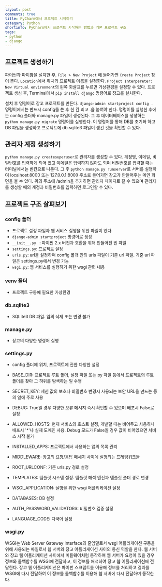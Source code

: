 ```yaml
---
layout: post
comments: true
title: PyCharm에서 프로젝트 시작하기
category: Python
shortinfo: PyCharm에서 프로젝트 시작하는 방법과 기본 프로젝트 구조
tags:
- python
- django
---
```



## 프로젝트 생성하기

파이썬과 파이참을 설치한 후,  `File > New Project` 에 들어가면 `Create Project` 창이 뜬다. `Location`에서 위치와 프로젝트 이름을 설정한다. `Project Interpereter: New Virtual environment`의 왼쪽 화살표를 누르면 가상환경을 설정할 수 있다. 프로젝트 생성 후, Terminal에서 `pip install django` 명령어로 장고를 설치한다.

설치 후 명령어로 장고 프로젝트를 만든다. `django-admin startproject config . `  명령어에서는 반드시 config를 쓴 후 한 칸 띄고 .을 붙여야 한다. 명령어를 실행한 후에는 config 폴더와 manage.py 파일이 생성된다. 그 후 데이터베이스를 생성하는 `python manage.py migrate` 명령어를 실행한다. 이 명령어를 통해 DB를 초기화 하고 DB 파일을 생성하고 프로젝트에 db.sqlite3 파일이 생긴 것을 확인할 수 있다.


## 관리자 계정 생성하기

`python manage.py createsuperuser`로 관리자를 생성할 수 있다. 계정명, 이메일, 비밀번호를 입력하게 되어 있고 이메일은 입력하지 않아도 되며 비밀번호를 입력할 때는 터미널에서는 빈칸으로 나온다. 그 후 `python manage.py runserver`로 서버를 실행하여 localhost:8000 또는 127.0.0.1:8000 주소로 들어가면 장고가 만들어주는 메인 화면을 볼 수 있다. 위의 주소에 /admin을 추가하면 관리자 페이지로 갈 수 있으며 관리자를 생성할 때의 계정과 비밀번호를 입력하면 로그인할 수 있다.


## 프로젝트 구조 살펴보기

### config 폴더

- 프로젝트 설정 파일과 웹 서비스 실행을 위한 파일이 있다.
- `django-admin startproject` 명령어로 생성
- `__init__.py ` : 파이썬 2.x 버전과 호환을 위해 만들어진 빈 파일
- `settings.py`: 프로젝트 설정
- `urls.py`: url을 설정하며 config 폴더 안의 urls 파일이 기준 url 파일. 기준 url 파일은 settings.py에서 변경 가능
- `wsgi.py`: 웹 서비스를 실행하기 위한 wsgi 관련 내용

### venv 폴더

- 프로젝트 구동에 필요한 가상환경

### db.sqlite3

- SQLite3 DB 파일. 임의 삭제 또는 변경 불가

### manage.py

- 장고의 다양한 명령어 실행

### settings.py

- config 폴더에 위치, 프로젝트에 관한 다양한 설정

- BASE_DIR: 프로젝트 루트 폴더, 설정 파일 또는 py 파일 등에서 프로젝트의 루트 폴더를 찾아 그 하위를 탐색하는 일 수행
- SECRET_KEY: 세션 값의 보호나 비밀번호 변경시 사용되는 보안 URL을 만드는 등의 일에 주로 사용
- DEBUG: True일 경우 다양한 오류 메시지 즉시 확인할 수 있으며 배포시 False로 설정
- ALLOWED_HOSTS: 현재 서비스의 호스트 설정, 개발할 때는 비어두고 사용하나 배포시 '*'나 실제 도메인 사용. Debug 모드가 False일 경우 값이 비어있으면 서비스 시작 불가
- INSTALLED_APPS: 프로젝트에서 사용하는 앱의 목록 관리
- MIDDLEWARE: 장고의 요청/응답 메세지 사이에 실행되는 프레임워크들
- ROOT_URLCONF: 기준 urls.py 경로 설정
- TEMPLATES: 템플릿 시스템 설정. 템플릿 해석 엔진과 템플릿 폴더 경로 변경
- WSGI_APPLICATION: 실행을 위한 wsgi 어플리케이션 설정
- DATABASES: DB 설정
- AUTH_PASSWORD_VALIDATORS: 비밀번호 검증 설정
- LANGUAGE_CODE: 다국어 설정

### wsgi.py

WSGI는 Web Server Gateway Interface의 줄임말로서 wsgi 어플리케이션 구동을 위해 사용되는 파일로서 웹 서버와 장고 어플리케이션 사이의 통신 역할을 한다. 웹 서버와 장고 웹 어플리케이션 사이에서 미들웨어처럼 동작하여 웹 서버가 요청이 있을 경우 정보와 콜백함수를 WSGI에 전달하고, 이 정보를 해석하여 장고 웹 어플리케이션에 전달한다. 장고 웹 어플리케이션은 파이썬 스크립트를 이용해 정보를  처리하고 결과를 WSGI에 다시 전달하여 이 정보를 콜백함수를 이용해 웹 서버에 다시 전달하며 동작한다. 
